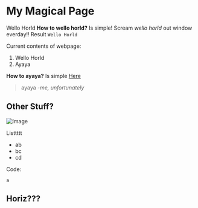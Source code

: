 # My Magical Page 
Wello Horld
**How to wello horld?**
Is simple! Scream *wello horld* out window everday!!
Result `Wello Horld`

Current contents of webpage:
1. Wello Horld 
2. Ayaya

**How to ayaya?** 
Is simple [Here](https://alexrussell4.github.io/cse15l-lab-reports/aya.md)
> ayaya
-*me, unfortunately*


## Other Stuff?
![Image](http://url/a.png) 

Listtttt
- ab
- bc
- cd

Code:
```
a
```

Horiz???
---

